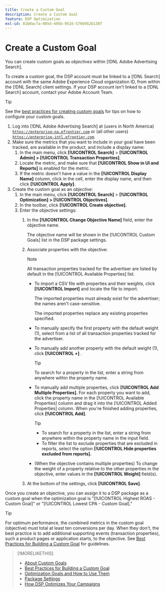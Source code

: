```yaml
---
title: Create a Custom Goal
description: Create a Custom Goal
feature: DSP Optimization
exl-id: 81b0acfa-085d-495b-9516-576b952b1307
---
```

# Create a Custom Goal

 You can create custom goals as *objectives* within [!DNL Adobe Advertising Search].

To create a custom goal, the DSP account must be linked to a [!DNL Search] account with the same Adobe Experience Cloud organization ID, from within the [!DNL Search] client settings. If your DSP account isn't linked to a [!DNL Search] account, contact your Adobe Account Team.

>[!TIP]
>
>See the [best practices for creating custom goals](custom-goal-best-practices.md) for tips on how to configure your custom goals.

1. Log into [!DNL Adobe Advertising Search] at (users in North America) [`https://enterprise-na.efrontier.com`](https://enterprise-na.efrontier.com) or (all other users) [`https://enterprise-intl.efrontier.com`](https://enterprise-intl.efrontier.com).
1. Make sure the metrics that you want to include in your goal have been tracked, are available in the product, and include a display name:
    1. In the main menu, click **[!UICONTROL Search]** > **[!UICONTROL Admin] > [!UICONTROL Transaction Properties]**.
    1. Locate the metric, and make sure that **[!UICONTROL Show in UI and Reports]** is enabled for the metric.
    1. If the metric doesn't have a value in the **[!UICONTROL Display Name]** column, click in the cell, enter the display name, and then click **[!UICONTROL Apply].**
1. Create the custom goal as an *objective*:
    1. In the main menu, click **[!UICONTROL Search]** > **[!UICONTROL Optimization] > [!UICONTROL Objectives]**.
    1. In the toolbar, click **[!UICONTROL Create objective].**
    1. Enter the objective settings:
        1. In the **[!UICONTROL Change Objective Name]** field, enter the objective name.

           The objective name will be shown in the [!UICONTROL Custom Goals] list in the DSP package settings.

        1. Associate properties with the objective:

           >[!NOTE]
           >
           > All transaction properties tracked for the advertiser are listed by default in the [!UICONTROL Available Properties] list.

            * To import a CSV file with properties and their weights, click **[!UICONTROL Import]** and locate the file to import.

               The imported properties must already exist for the advertiser; the names aren't case-sensitive.

               The imported properties replace any existing properties specified.

            * To manually specify the first property with the default weight (1), select from a list of all transaction properties tracked for the advertiser.

            * To manually add another property with the default weight (1), click **[!UICONTROL +]** .

               >[!TIP]
               >
               > To search for a property in the list, enter a string from anywhere within the property name.

            * To manually add multiple properties, click **[!UICONTROL Add Multiple Properties].** For each property you want to add, click the property name in the [!UICONTROL Available Properties] column and drag it into the [!UICONTROL Added Properties] column. When you're finished adding properties, click **[!UICONTROL Add]**.

               >[!TIP]
               >
               >* To search for a property in the list, enter a string from anywhere within the property name in the input field.
               >* To filter the list to exclude properties that are excluded in reports, select the option **[!UICONTROL Hide properties excluded from reports].**

            * (When the objective contains multiple properties) To change the weight of a property relative to the other properties in the objective, enter values in the **[!UICONTROL Weight]** field(s).

        1. At the bottom of the settings, click **[!UICONTROL Save]**.

Once you create an objective, you can assign it to a DSP package as a custom goal when the optimization goal is "[!UICONTROL Highest ROAS - Custom Goal]" or "[!UICONTROL Lowest CPA - Custom Goal]."

>[!TIP]
>
>For optimum performance, the combined metrics in the custom goal (objective) must total at least ten conversions per day. When they don't, the best practice is to add additional supporting events (transaction properties), such a product pages or application starts, to the objective. See [Best Practices for Building a Custom Goal](custom-goal-best-practices.md) for guidelines.

>[!MORELIKETHIS]
>
>* [About Custom Goals](custom-goal-about.md)
>* [Best Practices for Building a Custom Goal](custom-goal-best-practices.md)
>* [Optimization Goals and How to Use Them](optimization-goals.md)
>* [Package Settings](/help/dsp/campaign-management/packages/package-settings.md)
> * [How DSP Optimizes Your Campaigns](optimization-how-dsp-optimizes-campaigns.md)
